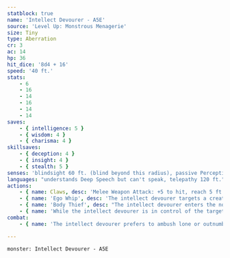 ```yaml
---
statblock: true
name: 'Intellect Devourer - A5E'
source: 'Level Up: Monstrous Menagerie'
size: Tiny
type: Aberration
cr: 3
ac: 14
hp: 36
hit_dice: '8d4 + 16'
speed: '40 ft.'
stats:
    - 6
    - 16
    - 14
    - 16
    - 14
    - 14
saves:
    - { intelligence: 5 }
    - { wisdom: 4 }
    - { charisma: 4 }
skillsaves:
    - { deception: 4 }
    - { insight: 4 }
    - { stealth: 5 }
senses: 'blindsight 60 ft. (blind beyond this radius), passive Perception 12'
languages: "understands Deep Speech but can't speak, telepathy 120 ft."
actions:
    - { name: Claws, desc: 'Melee Weapon Attack: +5 to hit, reach 5 ft., one target. Hit: 8 (2d4 + 3) slashing damage.' }
    - { name: 'Ego Whip', desc: 'The intellect devourer targets a creature with a brain within 60 feet. The target makes a DC 13 Intelligence saving throw. On a failure, it takes 14 (4d6) psychic damage and is rattled for 1 minute. If it is already rattled by Ego Whip, it is also stunned. The target repeats the saving throw at the end of each of its turns, ending both effects on a success.' }
    - { name: 'Body Thief', desc: "The intellect devourer enters the nose and mouth of an incapacitated humanoid within 5 feet. The target must be Small or larger, have a brain, and have an Intelligence of 4 or higher. The intellect devourer eats the target's brain and takes control of the target. The intellect devourer leaves the body if the target is reduced to 0 hit points, if the target is affected by dispel evil and good or another effect that ends possession, or voluntarily as a bonus action. A creature killed by the intellect devourer can be restored to life by resurrection or similar magic." }
    - { name: 'While the intellect devourer is in control of the target, the intellect devourer retains its own Intelligence, Wisdom, and Charisma, its telepathy, and its knowledge of Deep Speech', desc: "It otherwise uses the target's statistics, including proficiencies, languages, class features, and spells. It has vague knowledge about the target's life but must make a DC 15 Intelligence check to recall specific facts." }
combat:
    - { name: 'The intellect devourer prefers to ambush lone or outnumbered creatures', desc: "It uses Ego Whip on whichever opponent it believes has the best combination of low intelligence and high combat ability. Once a creature is stunned, it devours its brain. The intellect devourer flees if it and its allies are outnumbered or if it's bloodied." }

---
```

```statblock
monster: Intellect Devourer - A5E
```
